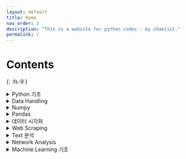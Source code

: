 ```yaml
---
layout: default
title: Home
nav_order: 1
description: "This is a website for python codes - by chaelist."
permalink: /
---
```


# Contents
{: .fs-9 }

<details markdown="block">
  <summary>
    Python 기초
  </summary>
  {: .fs-5 .fw-500 }

&nbsp;&nbsp; [Numbers, List, String]({{ site.baseurl }}{% link docs/python_basics/numbers_list_string.md %}) <br/>
&nbsp;&nbsp; [Dictionary, Tuple, Set]({{ site.baseurl }}{% link docs/python_basics/dictionary_tuple_set.md %}) <br/>
&nbsp;&nbsp; [Control Flow (제어문)]({{ site.baseurl }}{% link docs/python_basics/controlflow.md %}) <br/>
&nbsp;&nbsp; [Function & Module]({{ site.baseurl }}{% link docs/python_basics/function_module.md %})
{: .fs-4 .fw-300 }
</details>


<details markdown="block">
  <summary>
    Data Handling
  </summary>
  {: .fs-5 .fw-500 }

&nbsp;&nbsp; [File Input & Output]({{ site.baseurl }}{% link docs/data_handling/file_input_output.md %}) <br/>
&nbsp;&nbsp; [Regular Expressions]({{ site.baseurl }}{% link docs/data_handling/regular_expressions.md %})
{: .fs-4 .fw-300 }
</details>


<details markdown="block">
  <summary>
    Numpy
  </summary>
  {: .fs-5 .fw-500 }

&nbsp;&nbsp; [Numpy 기초]({{ site.baseurl }}{% link docs/numpy/numpy_basics.md %}) <br/>
&nbsp;&nbsp; [Numpy 연산과 통계]({{ site.baseurl }}{% link docs/numpy/numpy_arithmetics.md %})
{: .fs-4 .fw-300 }
</details>


<details markdown="block">
  <summary>
    Pandas
  </summary>
  {: .fs-5 .fw-500 }

&nbsp;&nbsp; [Pandas 기초]({{ site.baseurl }}{% link docs/pandas/pandas_basics.md %}) <br/>
&nbsp;&nbsp; [Pandas 데이터 가공]({{ site.baseurl }}{% link docs/pandas/pandas_data_modifying.md %}) <br/>
&nbsp;&nbsp; [Pandas 데이터 분석]({{ site.baseurl }}{% link docs/pandas/pandas_data_analysis.md %}) <br/>
&nbsp;&nbsp; [Pandas 데이터 결합 & 요약]({{ site.baseurl }}{% link docs/pandas/pandas_merge_group.md %}) <br/>
&nbsp;&nbsp; [Pandas str, dt, 조건문]({{ site.baseurl }}{% link docs/pandas/pandas_str_dt_con.md %})
{: .fs-4 .fw-300 }
</details>


<details markdown="block">
  <summary>
    데이터 시각화
  </summary>
  {: .fs-5 .fw-500 }

&nbsp;&nbsp; [Pandas plot() 함수]({{ site.baseurl }}{% link docs/visualization/pandas_plot.md %}) <br/>
&nbsp;&nbsp; [Seaborn]({{ site.baseurl }}{% link docs/visualization/seaborn.md %}) <br/>
&nbsp;&nbsp; [Matplotlib]({{ site.baseurl }}{% link docs/visualization/matplotlib.md %}) <br/>

{: .fs-4 .fw-300 }
</details>



<details markdown="block">
  <summary>
    Web Scraping
  </summary>
  {: .fs-5 .fw-500 }

&nbsp;&nbsp; [Requests & BeautifulSoup]({{ site.baseurl }}{% link docs/webscraping/requests_beautifulsoup.md %}) <br/>
&nbsp;&nbsp; [Selenium]({{ site.baseurl }}{% link docs/webscraping/selenium.md %}) <br/>
&nbsp;&nbsp; [Image 수집 & API 활용]({{ site.baseurl }}{% link docs/webscraping/image_api.md %}) <br/>

{: .fs-4 .fw-300 }
</details>


<details markdown="block">
  <summary>
    Text 분석
  </summary>
  {: .fs-5 .fw-500 }

&nbsp;&nbsp; [빈도 분석 (English)]({{ site.baseurl }}{% link docs/text_analysis/english_text.md %}) <br/>
&nbsp;&nbsp; [빈도 분석 (한글)]({{ site.baseurl }}{% link docs/text_analysis/korean_text.md %}) <br/>

{: .fs-4 .fw-300 }
</details>

<details markdown="block">
  <summary>
    Network Analysis
  </summary>
  {: .fs-5 .fw-500 }

&nbsp;&nbsp; [Network Analysis 기초]({{ site.baseurl }}{% link docs/network_analysis/network_basics.md %}) <br/>
&nbsp;&nbsp; [Social Network Analysis]({{ site.baseurl }}{% link docs/network_analysis/social_network.md %}) <br/>
&nbsp;&nbsp; [Semantic Network Analysis]({{ site.baseurl }}{% link docs/network_analysis/semantic_network.md %}) <br/>

{: .fs-4 .fw-300 }
</details>

<details markdown="block">
  <summary>
    Machine Learning 기초
  </summary>
  {: .fs-5 .fw-500 }

&nbsp;&nbsp; [기초 & Linear Regression]({{ site.baseurl }}{% link docs/ml_basics/linear_regression.md %}) <br/>
&nbsp;&nbsp; [Classification 1]({{ site.baseurl }}{% link docs/ml_basics/classification1.md %}) <br/>

{: .fs-4 .fw-300 }
</details>